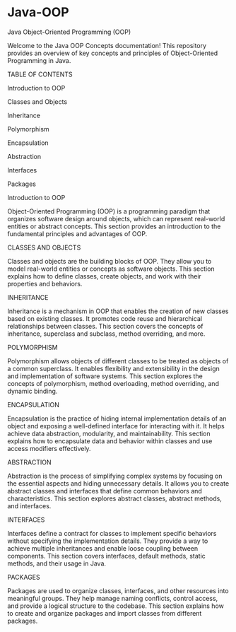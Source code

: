 # Java-OOP
Java Object-Oriented Programming (OOP) 

Welcome to the Java OOP Concepts documentation! This repository provides an overview of key concepts and principles of Object-Oriented Programming in Java.

TABLE OF CONTENTS

Introduction to OOP

Classes and Objects

Inheritance

Polymorphism

Encapsulation

Abstraction

Interfaces

Packages

Introduction to OOP

Object-Oriented Programming (OOP) is a programming paradigm that organizes software design around objects, which can represent real-world entities or abstract concepts. This section provides an introduction to the fundamental principles and advantages of OOP.

CLASSES AND OBJECTS

Classes and objects are the building blocks of OOP. They allow you to model real-world entities or concepts as software objects. This section explains how to define classes, create objects, and work with their properties and behaviors.

INHERITANCE

Inheritance is a mechanism in OOP that enables the creation of new classes based on existing classes. It promotes code reuse and hierarchical relationships between classes. This section covers the concepts of inheritance, superclass and subclass, method overriding, and more.

POLYMORPHISM

Polymorphism allows objects of different classes to be treated as objects of a common superclass. It enables flexibility and extensibility in the design and implementation of software systems. This section explores the concepts of polymorphism, method overloading, method overriding, and dynamic binding.

ENCAPSULATION

Encapsulation is the practice of hiding internal implementation details of an object and exposing a well-defined interface for interacting with it. It helps achieve data abstraction, modularity, and maintainability. This section explains how to encapsulate data and behavior within classes and use access modifiers effectively.

ABSTRACTION

Abstraction is the process of simplifying complex systems by focusing on the essential aspects and hiding unnecessary details. It allows you to create abstract classes and interfaces that define common behaviors and characteristics. This section explores abstract classes, abstract methods, and interfaces.

INTERFACES

Interfaces define a contract for classes to implement specific behaviors without specifying the implementation details. They provide a way to achieve multiple inheritances and enable loose coupling between components. This section covers interfaces, default methods, static methods, and their usage in Java.

PACKAGES

Packages are used to organize classes, interfaces, and other resources into meaningful groups. They help manage naming conflicts, control access, and provide a logical structure to the codebase. This section explains how to create and organize packages and import classes from different packages.
